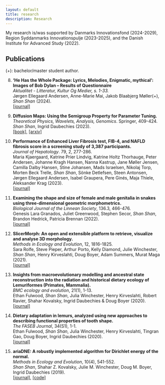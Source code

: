 ```yaml
---
layout: default
title: research
description: Research
---
```


My research is/was supported by Danmarks Innovationsfond (2024-2029), Region Syddanmarks Innovationspulje (2023-2025), and the Danish Institute for Advanced Study (2022).

## Publications

(+): bachelor/master student author.

8. **‘He Has the Whole Package: Lyrics, Melodies, Enigmatic, mythical’: Images of Bob Dylan – Results of Questionnaire** <br />
*Aktualitet - Litteratur, Kultur Og Medier, s. 1-33.*  <br />
Jørgen Ellegaard Andersen, Anne-Marie Mai, Jakob Blaabjerg Møller(+), *Shan Shan* (2024). <br />
[[journal]](https://tidsskrift.dk/aktualitet/article/view/145362) <br />

7. **Diffusion Maps: Using the Semigroup Property for Parameter Tuning.** <br />
*Theoretical Physics, Wavelets, Analysis, Genomics*. Springer, 409-424.  <br />
*Shan Shan*, Ingrid Daubechies (2023).  <br />
[[book]](https://link.springer.com/book/10.1007/978-3-030-45847-8), [[arxiv]](https://arxiv.org/abs/2203.02867) <br />

6. **Performance of Enhanced Liver Fibrosis test, FIB-4, and NAFLD fibrosis score in a screening study of 3,387 participants.** <br />
*Journal of Hepatology*. 79, 2, 277-286.  <br />
Maria Kjaergaard, Katrine Prier Lindvig, Katrine Holtz Thorhauge, Peter Andersen, Johanne Kragh Hansen, Nanna Kastrup, Jane Møller Jensen, Camilla Dalby Hansen, Stine Johansen, Mads Israelsen, Nikolaj Torp, Morten Beck Trelle, *Shan Shan*, Sönke Detlefsen, Steen Antonsen, Jørgen Ellegaard Andersen, Isabel Graupera, Pere Ginés, Maja Thiele, Aleksander Krag (2023). <br />
[[journal]](https://pubmed.ncbi.nlm.nih.gov/37088311/) <br />

5. **Examining the shape and size of female and male genitalia in snakes using three-dimensional geometric morphometrics.** <br />
*Biological Journal of the Linnean Society*, 136.3, 466-476. <br />
Genesis Lara Granados, Juliet Greenwood, Stephen Secor, *Shan Shan*, Brandon Hedrick, Patricia Brennan (2022). <br />
[[journal]](https://academic.oup.com/biolinnean/article/136/3/466/6590757) <br />

4. **SlicerMorph: An open and extensible platform to retrieve, visualize and analyse 3D morphology.** <br />
*Methods in Ecology and Evolution*, 12, 1816-1825. <br />
Sara Rolfe, Steve Pieper, Arthur Porto, Kelly Diamond, Julie Winchester, *Shan Shan*, Henry Kirveslahti, Doug Boyer, Adam Summers, Murat Maga (2021). <br />
[[journal]](https://besjournals.onlinelibrary.wiley.com/doi/10.1111/2041-210X.13669) <br />

3. **Insights from macroevolutionary modelling and ancestral state reconstruction into the radiation and historical dietary ecology of Lemuriformes (Primates, Mammalia).**  <br />
*BMC ecology and evolution*, 21(1), 1-13.  <br />
Ethan Fulwood, *Shan Shan*, Julia Winchester, Henry Kirveslahti, Robert Ravier, Shahar Kovalsky, Ingrid Daubechies & Doug Boyer (2020). <br />
[[journal]](https://bmcecolevol.biomedcentral.com/articles/10.1186/s12862-021-01793-x) <br />

2. **Dietary adaptation in lemurs, analyzed using new approaches to describing functional properties of tooth shape.**  <br />
*The FASEB Journal*, 34(S1), 1-1. <br />
Ethan Fulwood, *Shan Shan*, Julia Winchester, Henry Kirveslahti, Tingran Gao, Doug Boyer, Ingrid Daubechies (2020). <br />
[[journal]](https://faseb.onlinelibrary.wiley.com/doi/abs/10.1096/fasebj.2020.34.s1.03161)  <br />

1. **ariaDNE: A robustly implemented algorithm for Dirichlet energy of the normal.** <br />
*Methods in Ecology and Evolution*, 10(4), 541-552. <br />
*Shan Shan*, Shahar Z. Kovalsky, Julie M. Winchester, Doug M. Boyer, Ingrid Daubechies (2019). <br />
[[journal]](https://besjournals.onlinelibrary.wiley.com/doi/10.1111/2041-210X.13148), [[code]](/articles/ariadne.html)  <br />

<br />
<br />
<br />
<br />
<br />


